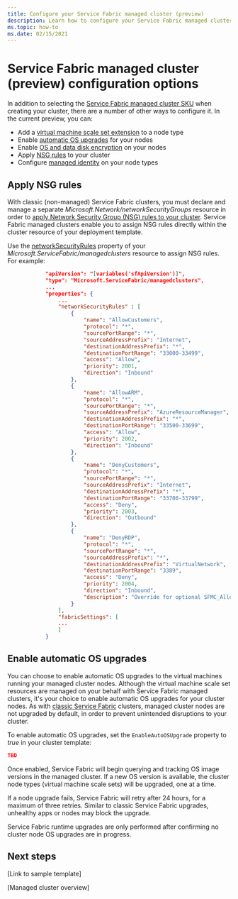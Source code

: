 ```yaml
---
title: Configure your Service Fabric managed cluster (preview)
description: Learn how to configure your Service Fabric managed cluster for automatic OS upgrades, NSG rules, and more.
ms.topic: how-to
ms.date: 02/15/2021
---
```

# Service Fabric managed cluster (preview) configuration options

In addition to selecting the [Service Fabric managed cluster SKU](overview-managed-cluster.md#service-fabric-managed-cluster-skus) when creating your cluster, there are a number of other ways to configure it. In the current preview, you can:

* Add a [virtual machine scale set extension](how-to-managed-cluster-vmss-extension.md) to a node type
* Enable [automatic OS upgrades](how-to-managed-cluster-configuration.md#enable-automatic-os-upgrades) for your nodes
* Enable [OS and data disk encryption](how-to-enable-managed-cluster-disk-encryption.md) on your nodes
* Apply [NSG rules](how-to-managed-cluster-configuration.md#apply-nsg-rules) to your cluster
* Configure [managed identity](how-to-managed-identity-managed-cluster-virtual-machine-scale-sets.md) on your node types

## Apply NSG rules

With classic (non-managed) Service Fabric clusters, you must declare and manage a separate *Microsoft.Network/networkSecurityGroups* resource in order to [apply Network Security Group (NSG) rules to your cluster](https://github.com/Azure/azure-quickstart-templates/tree/master/service-fabric-secure-nsg-cluster-65-node-3-nodetype). Service Fabric managed clusters enable you to assign NSG rules directly within the cluster resource of your deployment template.

Use the [networkSecurityRules](../templates/microsoft.servicefabric/managedclusters#managedclusterproperties-object) property of your *Microsoft.ServiceFabric/managedclusters* resource to assign NSG rules. For example:

```json
            "apiVersion": "[variables('sfApiVersion')]",
            "type": "Microsoft.ServiceFabric/managedclusters",
            ...
            "properties": {
                ...
                "networkSecurityRules" : [
                    {
                        "name": "AllowCustomers",
                        "protocol": "*",
                        "sourcePortRange": "*",
                        "sourceAddressPrefix": "Internet",
                        "destinationAddressPrefix": "*",
                        "destinationPortRange": "33000-33499",
                        "access": "Allow",
                        "priority": 2001,
                        "direction": "Inbound" 
                    },
                    {
                        "name": "AllowARM",
                        "protocol": "*",
                        "sourcePortRange": "*",
                        "sourceAddressPrefix": "AzureResourceManager",
                        "destinationAddressPrefix": "*",
                        "destinationPortRange": "33500-33699",
                        "access": "Allow",
                        "priority": 2002,
                        "direction": "Inbound" 
                    },
                    {
                        "name": "DenyCustomers",
                        "protocol": "*",
                        "sourcePortRange": "*",
                        "sourceAddressPrefix": "Internet",
                        "destinationAddressPrefix": "*",
                        "destinationPortRange": "33700-33799",
                        "access": "Deny",
                        "priority": 2003,
                        "direction": "Outbound"
                    },
                    {
                        "name": "DenyRDP",
                        "protocol": "*",
                        "sourcePortRange": "*",
                        "sourceAddressPrefix": "*",
                        "destinationAddressPrefix": "VirtualNetwork",
                        "destinationPortRange": "3389",
                        "access": "Deny",
                        "priority": 2004,
                        "direction": "Inbound",
                        "description": "Override for optional SFMC_AllowRdpPort rule. This is required in tests to avoid Sev2 incident for security policy violation."
                    }
                ],
                "fabricSettings": [
                ...
                ]
            }
```

## Enable automatic OS upgrades

You can choose to enable automatic OS upgrades to the virtual machines running your managed cluster nodes. Although the virtual machine scale set resources are managed on your behalf with Service Fabric managed clusters, it's your choice to enable automatic OS upgrades for your cluster nodes. As with [classic Service Fabric](service-fabric-best-practices-infrastructure-as-code.md#azure-virtual-machine-operating-system-automatic-upgrade-configuration) clusters, managed cluster nodes are not upgraded by default, in order to prevent unintended disruptions to your cluster.

To enable automatic OS upgrades, set the `EnableAutoOSUpgrade` property to *true* in your cluster template:

```json
TBD
```

Once enabled, Service Fabric will begin querying and tracking OS image versions in the managed cluster. If a new OS version is available, the cluster node types (virtual machine scale sets) will be upgraded, one at a time.

If a node upgrade fails, Service Fabric will retry after 24 hours, for a maximum of three retries. Similar to classic Service Fabric upgrades, unhealthy apps or nodes may block the upgrade.

Service Fabric runtime upgrades are only performed after confirming no cluster node OS upgrades are in progress.

## Next steps

[Link to sample template]

[Managed cluster overview]
